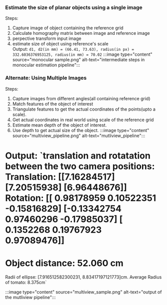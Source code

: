 
### Estimate the size of planar objects using a single image  
Steps:
1. Capture image of object containing the reference grid
2. Calculate homography matrix between image and reference image
3. perpective transform input image
4. estimate size of object using reference's scale  
Output:
`d1, d2(in mm) = (66.41, 73.63), radius(in px) = 332.6036376953125, radius(in mm) = 70.02`
:::image type="content" source="monocular sample.png" alt-text="intermediate steps in monocular estimation pipeline":::

### Alternate: Using Multiple Images
Steps:
1. Capture images from different angles(all containing reference grid)
2. Match features of the object of interest
3. Triangulate features to get the actual coordinates of the points(upto a scale).
4. Get actual coordinates in real world using scale of the reference grid
5. Estimate mean depth of the object of interest.
6. Use depth to get actual size of the object.
:::image type="content" source="multiview_pipeline.png" alt-text="mutliview_pipeline":::

Output: 
`translation and rotatation between the two camera positions:
Translation:
 [[7.16284517]
 [7.20515938]
 [6.96448676]]
Rotation:
 [[ 0.98178959  0.10522351 -0.15816829]
 [-0.13342754  0.97460296 -0.17985037]
 [ 0.1352268   0.19767923  0.97089476]]
=============================
Object distance: 52.060 cm
================================
Radii of ellipse: [7.916512582300231, 8.83417197121773]cm.
Average Radius of tomato: 8.375cm`

:::image type="content" source="multiview_sample.png" alt-text="output of the mutliview pipeline":::